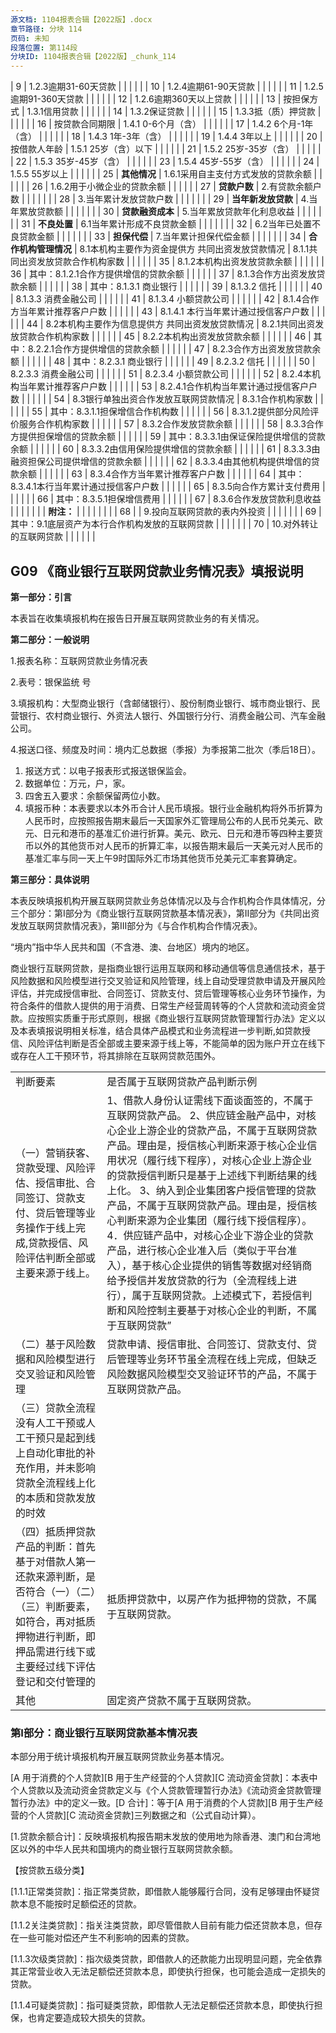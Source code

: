 ```yaml
---
源文档: 1104报表合辑【2022版】.docx
章节路径: 分块 114
页码: 未知
段落位置: 第114段
分块ID: 1104报表合辑【2022版】_chunk_114
---
```


| 9 | 1.2.3逾期31-60天贷款 |  |  |  |  |
| 10 | 1.2.4逾期61-90天贷款 |  |  |  |  |
| 11 | 1.2.5逾期91-360天贷款 |  |  |  |  |
| 12 | 1.2.6逾期360天以上贷款 |  |  |  |  |
| 13 | 按担保方式 | 1.3.1信用贷款 |  |  |  |  |
| 14 | 1.3.2保证贷款 |  |  |  |  |
| 15 | 1.3.3抵（质）押贷款 |  |  |  |  |
| 16 | 按贷款合同期限 | 1.4.1 0-6个月（含） |  |  |  |  |
| 17 | 1.4.2 6个月-1年（含） |  |  |  |  |
| 18 | 1.4.3 1年-3年（含） |  |  |  |  |
| 19 | 1.4.4 3年以上 |  |  |  |  |
| 20 | 按借款人年龄 | 1.5.1 25岁（含）以下 |  |  |  |  |
| 21 | 1.5.2 25岁-35岁（含） |  |  |  |  |
| 22 | 1.5.3 35岁-45岁（含） |  |  |  |  |
| 23 | 1.5.4 45岁-55岁（含） |  |  |  |  |
| 24 | 1.5.5 55岁以上 |  |  |  |  |
| 25 | **其他情况** | 1.6.1采用自主支付方式发放的贷款余额 |  |  |  |  |
| 26 | 1.6.2用于小微企业的贷款余额 |  |  |  |  |
| 27 | **贷款户数** | 2.有贷款余额户数 | |  |  |  |  |
| 28 | 3.当年累计发放贷款户数 | |  |  |  |  |
| 29 | **当年新发放贷款** | 4.当年累放贷款额 | |  |  |  |  |
| 30 | **贷款融资成本** | 5.当年累放贷款年化利息收益 | |  |  |  |  |
| 31 | **不良处置** | 6.1当年累计形成不良贷款金额 | |  |  |  |  |
| 32 | 6.2当年已处置不良贷款金额 | |  |  |  |  |
| 33 | **担保代偿** | 7.当年累计担保代偿金额 | |  |  |  |  |
| 34 | **合作机构管理情况** | 8.1本机构主要作为资金提供方 共同出资发放贷款情况 | 8.1.1共同出资发放贷款合作机构家数 |  |  |  |  |
| 35 | 8.1.2本机构出资发放贷款余额 |  |  |  |  |
| 36 | 其中：8.1.2.1合作方提供增信的贷款余额 |  |  |  |  |
| 37 | 8.1.3合作方出资发放贷款余额 |  |  |  |  |
| 38 | 其中：8.1.3.1 商业银行 |  |  |  |  |
| 39 | 8.1.3.2 信托 |  |  |  |  |
| 40 | 8.1.3.3 消费金融公司 |  |  |  |  |
| 41 | 8.1.3.4 小额贷款公司 |  |  |  |  |
| 42 | 8.1.4合作方当年累计推荐客户户数 |  |  |  |  |
| 43 | 8.1.4.1 本行当年累计通过授信客户户数 |  |  |  |  |
| 44 | 8.2本机构主要作为信息提供方 共同出资发放贷款情况 | 8.2.1共同出资发放贷款合作机构家数 |  |  |  |  |
| 45 | 8.2.2本机构出资发放贷款余额 |  |  |  |  |
| 46 | 其中：8.2.2.1合作方提供增信的贷款余额 |  |  |  |  |
| 47 | 8.2.3合作方出资发放贷款余额 |  |  |  |  |
| 48 | 其中：8.2.3.1 商业银行 |  |  |  |  |
| 49 | 8.2.3.2 信托 |  |  |  |  |
| 50 | 8.2.3.3 消费金融公司 |  |  |  |  |
| 51 | 8.2.3.4 小额贷款公司 |  |  |  |  |
| 52 | 8.2.4本机构当年累计推荐客户户数 |  |  |  |  |
| 53 | 8.2.4.1合作机构当年累计通过授信客户户数 |  |  |  |  |
| 54 | 8.3银行单独出资合作发放互联网贷款情况 | 8.3.1合作机构家数 |  |  |  |  |
| 55 | 其中：8.3.1.1担保增信合作机构数 |  |  |  |  |
| 56 | 8.3.1.2提供部分风险评价服务合作机构家数 |  |  |  |  |
| 57 | 8.3.2合作发放贷款余额 |  |  |  |  |
| 58 | 8.3.3合作方提供担保增信的贷款余额 |  |  |  |  |
| 59 | 其中：8.3.3.1由保证保险提供增信的贷款余额 |  |  |  |  |
| 60 | 8.3.3.2由信用保险提供增信的贷款余额 |  |  |  |  |
| 61 | 8.3.3.3由融资担保公司提供增信的贷款余额 |  |  |  |  |
| 62 | 8.3.3.4由其他机构提供增信的贷款余额 |  |  |  |  |
| 63 | 8.3.4合作方当年累计推荐客户户数 |  |  |  |  |
| 64 | 其中：8.3.4.1本行当年累计通过授信客户户数 |  |  |  |  |
| 65 | 8.3.5向合作方累计支付费用 |  |  |  |  |
| 66 | 其中：8.3.5.1担保增信费用 |  |  |  |  |
| 67 | 8.3.6合作发放贷款利息收益 |  |  |  |  |
|  | **附注：** | | | | | | |
| 68 |  | 9.投向互联网贷款的表内外投资 | |  |  |  |  |
| 69 | 其中：9.1底层资产为本行合作机构发放的互联网贷款 | |  |  |  |  |
| 70 | 10.对外转让的互联网贷款 | |  |  |  |  |

## G09 《商业银行互联网贷款业务情况表》填报说明

**第一部分：引言**

本表旨在收集填报机构在报告日开展互联网贷款业务的有关情况。

**第二部分：一般说明**

1.报表名称：互联网贷款业务情况表

2.表号：银保监统 号

3.填报机构：大型商业银行（含邮储银行）、股份制商业银行、城市商业银行、民营银行、农村商业银行、外资法人银行、外国银行分行、消费金融公司、汽车金融公司。

4.报送口径、频度及时间：境内汇总数据（季报）为季报第二批次（季后18日）。

1. 报送方式：以电子报表形式报送银保监会。
2. 数据单位：万元，户，家。
3. 四舍五入要求：余额保留两位小数。
4. 填报币种：本表要求以本外币合计人民币填报。银行业金融机构将外币折算为人民币时，应按照报告期末最后一天国家外汇管理局公布的人民币兑美元、欧元、日元和港币的基准汇价进行折算。美元、欧元、日元和港币等四种主要货币以外的其他货币对人民币的折算汇率，以报告期末最后一天美元对人民币的基准汇率与同一天上午9时国际外汇市场其他货币兑美元汇率套算确定。

**第三部分：具体说明**

本表反映填报机构开展互联网贷款业务总体情况以及与合作机构合作具体情况，分三个部分：第I部分为《商业银行互联网贷款基本情况表》，第II部分为《共同出资发放互联网贷款情况表》，第III部分为《与合作机构合作情况表》。

“境内”指中华人民共和国（不含港、澳、台地区）境内的地区。

商业银行互联网贷款，是指商业银行运用互联网和移动通信等信息通信技术，基于风险数据和风险模型进行交叉验证和风险管理，线上自动受理贷款申请及开展风险评估，并完成授信审批、合同签订、贷款支付、贷后管理等核心业务环节操作，为符合条件的借款人提供的用于消费、日常生产经营周转等的个人贷款和流动资金贷款。应按照实质重于形式原则，根据《商业银行互联网贷款管理暂行办法》定义以及本表填报说明相关标准，结合具体产品模式和业务流程进一步判断,如贷款授信、风险评估判断是否全部或主要来源于线上等，不能简单的因为账户开立在线下或存在人工干预环节，将其排除在互联网贷款范围外。

|  |  |
| --- | --- |
| 判断要素 | 是否属于互联网贷款产品判断示例 |
| （一）营销获客、贷款受理、风险评估、授信审批、合同签订、贷款支付、贷后管理等业务操作于线上完成,贷款授信、风险评估判断全部或主要来源于线上。 | 1、借款人身份认证需线下面谈面签的，不属于互联网贷款产品。  2、供应链金融产品中，对核心企业上游企业的贷款产品，不属于互联网贷款产品。理由是，授信核心判断来源于核心企业信用状况（履行线下程序），对核心企业上游企业的贷款授信判断只是基于上述线下判断结果的线上化。  3、纳入到企业集团客户授信管理的贷款产品，不属于互联网贷款产品。理由是，授信核心判断来源为企业集团（履行线下授信程序）。  4．供应链产品中，对核心企业下游企业的贷款产品，进行核心企业准入后（类似于平台准入），基于核心企业提供的销售等数据对经销商给予授信并发放贷款的行为（全流程线上进行），属于互联网贷款。上述模式下，若授信判断和风险控制主要基于对核心企业的判断，不属于互联网贷款” |
| （二）基于风险数据和风险模型进行交叉验证和风险管理 | 贷款申请、授信审批、合同签订、贷款支付、贷后管理等业务环节虽全流程在线上完成，但缺乏风险数据风险模型交叉验证环节的产品，不属于互联网贷款产品。 |
| （三）贷款全流程没有人工干预或人工干预只是起到线上自动化审批的补充作用，并未影响贷款全流程线上化的本质和贷款发放的时效 |  |
| （四）抵质押贷款产品的判断：首先基于对借款人第一还款来源判断，是否符合（一）（二）（三）判断要素，如符合，再对抵质押物进行判断，即押品需进行线下或主要经过线下评估登记和交付管理的 | 抵质押贷款中，以房产作为抵押物的贷款，不属于互联网贷款。 |
| 其他 | 固定资产贷款不属于互联网贷款。 |

### 第I部分：商业银行互联网贷款基本情况表

本部分用于统计填报机构开展互联网贷款业务基本情况。

[A 用于消费的个人贷款][B 用于生产经营的个人贷款][C 流动资金贷款]：本表中个人贷款以及流动资金贷款定义与《个人贷款管理暂行办法》《流动资金贷款管理暂行办法》中的定义一致。[D 合计]：等于[A 用于消费的个人贷款][B 用于生产经营的个人贷款][C 流动资金贷款]三列数据之和（公式自动计算）。

[1.贷款余额合计]：反映填报机构报告期末发放的使用地为除香港、澳门和台湾地区以外的中华人民共和国境内的商业银行互联网贷款余额。

【按贷款五级分类】

[1.1.1正常类贷款]：指正常类贷款，即借款人能够履行合同，没有足够理由怀疑贷款本息不能按时足额偿还的贷款。

[1.1.2关注类贷款]：指关注类贷款，即尽管借款人目前有能力偿还贷款本息，但存在一些可能对偿还产生不利影响的因素的贷款。

[1.1.3次级类贷款]：指次级类贷款，即借款人的还款能力出现明显问题，完全依靠其正常营业收入无法足额偿还贷款本息，即使执行担保，也可能会造成一定损失的贷款。

[1.1.4可疑类贷款]：指可疑类贷款，即借款人无法足额偿还贷款本息，即使执行担保，也肯定要造成较大损失的贷款。